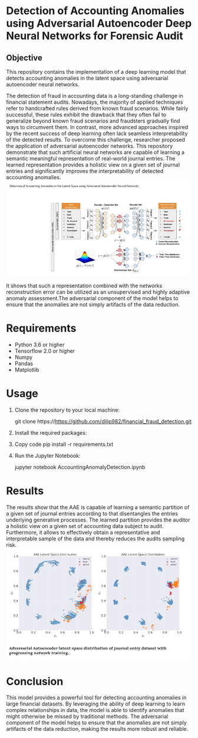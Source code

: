# Detection of Accounting Anomalies using Adversarial Autoencoder Deep Neural Networks for Forensic Audit
## Objective
This repository contains the implementation of a deep learning model that detects accounting anomalies in the latent space using adversarial autoencoder neural networks. 

The detection of fraud in accounting data is a long-standing challenge in financial statement audits. Nowadays, the majority of applied techniques refer to handcrafted rules derived from known fraud scenarios. While fairly successful, these rules exhibit the drawback that they often fail to generalize beyond known fraud scenarios and fraudsters gradually find ways to circumvent them. In contrast, more advanced approaches inspired by the recent success of deep learning often lack seamless interpretability of the detected results. To overcome this challenge, researcher proposed the application of adversarial autoencoder networks. This repository demonstrate that such artificial neural networks are capable of learning a semantic meaningful representation of real-world journal entries. The learned
representation provides a holistic view on a given set of journal
entries and significantly improves the interpretability of detected
accounting anomalies. 
![Screenshot](Screenshot_1.jpg)

It shows that such a representation combined with the networks reconstruction error can be utilized as
an unsupervised and highly adaptive anomaly assessment.The adversarial component of the model helps to ensure that the anomalies are not simply artifacts of the data reduction.

# Requirements
- Python 3.6 or higher
- Tensorflow 2.0 or higher
- Numpy
- Pandas
- Matplotlib
# Usage
 1. Clone the repository to your local machine:
     
     git clone https://https://github.com/dilip982/financial_fraud_detection.git
 2. Install the required packages:
 
 3. Copy code
    pip install -r requirements.txt
 4. Run the Jupyter Notebook:

    jupyter notebook AccountingAnomalyDetection.ipynb
# Results
The results show that the AAE is capable
of learning a semantic partition of a given set of journal entries
according to that disentangles the entries underlying generative
processes. The learned partition provides the auditor a holistic view
on a given set of accounting data subject to audit. Furthermore,
it allows to effectively obtain a representative and interpretable
sample of the data and thereby reduces the audits sampling risk.
![Screenshot](123.png)

# Conclusion
This model provides a powerful tool for detecting accounting anomalies in large financial datasets. By leveraging the ability of deep learning to learn complex relationships in data, the model is able to identify anomalies that might otherwise be missed by traditional methods. The adversarial component of the model helps to ensure that the anomalies are not simply artifacts of the data reduction, making the results more robust and reliable.


